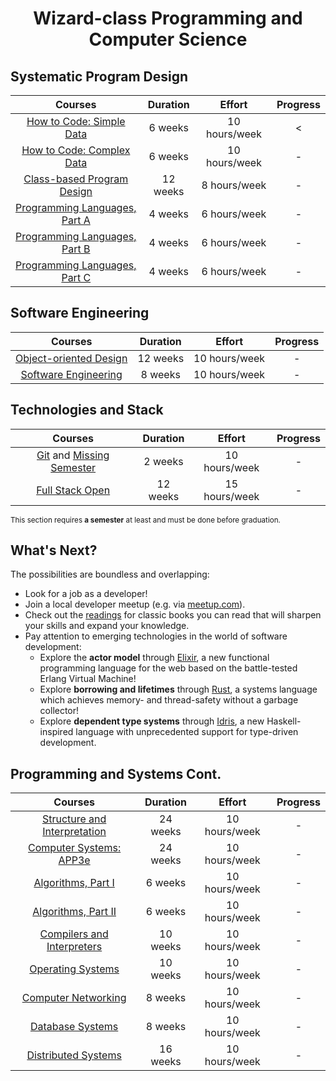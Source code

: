 <div align="center" style="text-align: center">
<h1>Wizard-class Programming and Computer Science</h1>
</div>

## Systematic Program Design
Courses | Duration | Effort | Progress
:--: | :--: | :--: | :--:
[How to Code: Simple Data](https://www.edx.org/learn/coding/university-of-british-columbia-how-to-code-simple-data)  | 6 weeks | 10 hours/week | <
[How to Code: Complex Data](https://www.edx.org/learn/coding/university-of-british-columbia-how-to-code-complex-data) | 6 weeks | 10 hours/week | -
[Class-based Program Design](https://course.ccs.neu.edu/cs2510sp22/index.html) | 12 weeks | 8 hours/week | -
[Programming Languages, Part A](https://www.coursera.org/learn/programming-languages) | 4 weeks | 6 hours/week | -
[Programming Languages, Part B](https://www.coursera.org/learn/programming-languages-part-b) | 4 weeks | 6 hours/week | -
[Programming Languages, Part C](https://www.coursera.org/learn/programming-languages-part-c) | 4 weeks | 6 hours/week | -

## Software Engineering
Courses | Duration | Effort | Progress
:--: | :--: | :--: | :--:
[Object-oriented Design](https://course.ccs.neu.edu/cs3500f19/) | 12 weeks | 10 hours/week | -
[Software Engineering](https://www.edx.org/learn/software-engineering/university-of-british-columbia-software-engineering-introduction)  | 8 weeks | 10 hours/week | -

## Technologies and Stack
Courses | Duration | Effort | Progress
:--: | :--: | :--: | :--:
[Git](https://learngitbranching.js.org/) and [Missing Semester](https://missing.csail.mit.edu/)  | 2 weeks | 10 hours/week | -
[Full Stack Open](https://fullstackopen.com/en/) | 12 weeks | 15 hours/week | -

<sub>This section requires **a semester** at least and must be done before graduation.</sub>

## What's Next?
The possibilities are boundless and overlapping:
- Look for a job as a developer!
- Join a local developer meetup (e.g. via [meetup.com](https://www.meetup.com/)).
- Check out the [readings](#programming-and-systems-cont) for classic books you can read that will sharpen your skills and expand your knowledge.
- Pay attention to emerging technologies in the world of software development:
  + Explore the **actor model** through [Elixir](https://elixir-lang.org/), a new functional programming language for the web based on the battle-tested Erlang Virtual Machine!
  + Explore **borrowing and lifetimes** through [Rust](https://www.rust-lang.org/), a systems language which achieves memory- and thread-safety without a garbage collector!
  + Explore **dependent type systems** through [Idris](https://www.idris-lang.org/), a new Haskell-inspired language with unprecedented support for type-driven development.

## Programming and Systems Cont.
Courses | Duration | Effort | Progress
:--: | :--: | :--:   | :--:
[Structure and Interpretation](https://mitp-content-server.mit.edu/books/content/sectbyfn/books_pres_0/6515/sicp.zip/index.html)  | 24 weeks | 10 hours/week | -
[Computer Systems: APP3e](https://csapp.cs.cmu.edu/)  | 24 weeks | 10 hours/week | -
[Algorithms, Part I](https://www.coursera.org/learn/algorithms-part1)  | 6 weeks | 10 hours/week | -
[Algorithms, Part II](https://www.coursera.org/learn/algorithms-part2)  | 6 weeks | 10 hours/week | -
[Compilers and Interpreters](https://www.edx.org/learn/computer-science/stanford-university-compilers)  | 10 weeks | 10 hours/week | -
[Operating Systems](https://pages.cs.wisc.edu/~remzi/OSTEP/)  | 10 weeks | 10 hours/week | -
[Computer Networking](https://gaia.cs.umass.edu/kurose_ross/online_lectures.htm)  | 8 weeks | 10 hours/week | -
[Database Systems](https://www.youtube.com/user/CS186Berkeley/videos)  | 8 weeks | 10 hours/week | -
[Distributed Systems](https://www.coursera.org/specializations/cloud-computing)  | 16 weeks | 10 hours/week | -